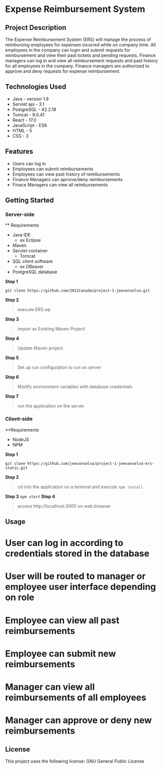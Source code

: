 # Expense Reimbursement System

## Project Description

The Expense Reimbursement System (ERS) will manage the process of reimbursing employees for expenses incurred while on company time. All employees in the company can login and submit requests for reimbursement and view their past tickets and pending requests. Finance managers can log in and view all reimbursement requests and past history for all employees in the company. Finance managers are authorized to approve and deny requests for expense reimbursement.

## Technologies Used

* Java - version 1.8
* Servlet api - 3.1
* PostgreSQL - 42.2.18
* Tomcat - 9.0.41
* React - 17.0
* JavaScript - ES6
* HTML - 5
* CSS - 3

## Features

* Users can log in
* Employees can submit reimbursements                             
* Employees can view past history of reimbursements
* Finance Managers can aprrove/deny reimbursements
* Finace Managers can view all reimbursements

## Getting Started

### Server-side

** Requirements

* Java IDE
  * ex Eclipse
* Maven
* Servlet container
  * Tomcat
* SQL client software
  * ex DBeaver
* PostgreSQL database

**Step 1**

`git clone https://github.com/2011Canada/project-1-jeevanselva.git`

**Step 2**

> execute ERS.sql

**Step 3**

> import as Existing Maven Project


**Step 4**

> Update Maven project


**Step 5**

> Set up run configuration to run on server

**Step 6**
> Modify environment variables with database credentials

**Step 7**
> run the application on the server


### Client-side

**Requirements

* NodeJS
* NPM

**Step 1**

`git clone https://github.com/jeevanselva/project-1-jeevanselva-ers-static.git`

**Step 2**

> cd into the application on a terminal and execute
`npm install`

**Step 3**
`npm start`
**Step 4**
> access http://localhost:3000 on web browser

## Usage

# User can log in according to credentials stored in the database
# User will be routed to manager or employee user interface depending on role
# Employee can view all past reimbursements
# Employee can submit new reimbursements
# Manager can view all reimbursements of all employees
# Manager can approve or deny new reimbursements

## License
This project uses the following license: GNU General Public License
